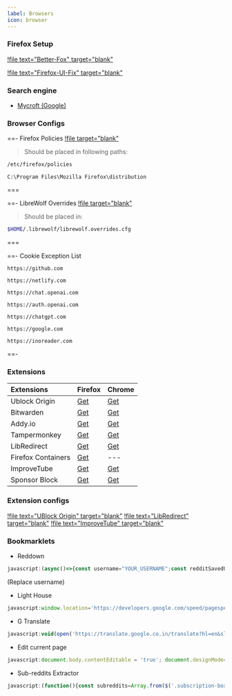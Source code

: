 ```yaml
---
label: Browsers
icon: browser
---
```


### Firefox Setup

[!file text="Better-Fox" target="blank"](https://github.com/yokoffing/Betterfox/blob/main/user.js)

[!file text="Firefox-UI-Fix" target="blank"](https://github.com/black7375/Firefox-UI-Fix/releases/latest)

### Search engine 
- [Mycroft (Google)](https://mycroftproject.com/install.html?id=118251&basename=anti-google&icontype=ico&name=G)

### Browser Configs

==-  Firefox Policies
[!file target="blank"](https://raw.githubusercontent.com/fynks/configs/main/browsers/policies.json)

> Should be placed in following paths:
> 
```bash
/etc/firefox/policies
```

```pwsh
C:\Program Files\Mozilla Firefox\distribution
```
===

==- LibreWolf Overrides
[!file target="blank"](https://raw.githubusercontent.com/fynks/configs/main/browsers/librewolf.overrides.cfg)

> Should be placed in:

```bash
$HOME/.librewolf/librewolf.overrides.cfg
```
===

==- Cookie Exception List

```uri
https://github.com
```

```uri
https://netlify.com
```

```uri
https://chat.openai.com
```

```uri
https://auth.openai.com
```

```uri
https://chatgpt.com
```

```uri
https://google.com
```

```uri
https://inoreader.com
```
==-

### Extensions

| **Extensions**     | **Firefox**                                                                       | **Chrome**                                                                                                  |
| :----------------- | :-------------------------------------------------------------------------------- | :---------------------------------------------------------------------------------------------------------- |
| Ublock Origin      | [Get](https://addons.mozilla.org/en-GB/firefox/addon/ublock-origin/)              | [Get](https://chrome.google.com/webstore/detail/ublock-origin/cjpalhdlnbpafiamejdnhcphjbkeiagm)             |
| Bitwarden          | [Get](https://addons.mozilla.org/en-US/firefox/addon/bitwarden-password-manager/) | [Get](https://chrome.google.com/webstore/detail/bitwarden-free-password-m/nngceckbapebfimnlniiiahkandclblb) |
| Addy.io            | [Get](https://addons.mozilla.org/en-US/firefox/addon/addy_io/)                    | [Get](https://chrome.google.com/webstore/detail/addyio-anonymous-email-fo/iadbdpnoknmbdeolbapdackdcogdmjpe) |
| Tampermonkey       | [Get](https://addons.mozilla.org/en-US/firefox/addon/tampermonkey/)               | [Get](https://chrome.google.com/webstore/detail/tampermonkey/dhdgffkkebhmkfjojejmpbldmpobfkfo)              |
| LibRedirect        | [Get](https://addons.mozilla.org/firefox/addon/libredirect/)                      | [Get](https://libredirect.github.io/download_chromium.html)                                   |
| Firefox Containers | [Get](https://addons.mozilla.org/en-US/firefox/addon/multi-account-containers/)   | ---                                                                                                         |
| ImproveTube     | [Get](https://addons.mozilla.org/en-US/firefox/addon/youtube-addon/)               | [Get](https://chromewebstore.google.com/detail/improve-youtube-%F0%9F%8E%A7-for-yo/bnomihfieiccainjcjblhegjgglakjdd)                           |
| Sponsor Block      | [Get](https://addons.mozilla.org/en-US/firefox/addon/sponsorblock/)               | [Get](https://chrome.google.com/webstore/detail/mnjggcdmjocbbbhaepdhchncahnbgone)                           |

### Extension configs

[!file text="UBlock Origin" target="blank"](https://raw.githubusercontent.com/fynks/configs/main/browsers/u_block_origin_configs.txt)
[!file text="LibRedirect" target="blank"](https://raw.githubusercontent.com/fynks/configs/main/browsers/libredirect.json)
[!file text="ImproveTube" target="blank"](https://raw.githubusercontent.com/fynks/configs/main/browsers/improvedtube.json)

### Bookmarklets
- Reddown
```js
javascript:(async()=>{const username="YOUR_USERNAME";const redditSavedUrl=`https://www.reddit.com/user/${username}/saved.json`;try{const savedPosts=await fetchAllSavedPosts(redditSavedUrl);renderTable(savedPosts)}catch(error){showNotification("Error fetching or rendering saved posts. Please try again.");console.error("Error fetching or rendering saved posts:",error)}async function fetchData(url,timeout=5000){const controller=new AbortController();const id=setTimeout(()=>controller.abort(),timeout);const response=await fetch(url,{signal:controller.signal});clearTimeout(id);if(!response.ok){throw new Error(`Failed to fetch ${url}: ${response.status} ${response.statusText}`)}return response.json()}async function fetchAllSavedPosts(url){const posts=[];let after=null;do{const fetchUrl=after?`${url}?after=${after}`:url;console.log(`Fetching URL: ${fetchUrl}`);const response=await fetchData(fetchUrl);const extractedPosts=extractPosts(response);posts.push(...extractedPosts);after=response.data.after}while(after);return posts}function extractPosts(data){return data.data.children.filter(item=>item.kind==="t3").map(item=>({title:item.data.title,permalink:`https://www.reddit.com${item.data.permalink}`,subreddit:item.data.subreddit,thumbnail:item.data.thumbnail}))}function renderTable(posts){const table=createTable(posts);const exportButton=createExportButton(posts);const searchInput=createSearchInput(table);const subredditFilter=createSubredditFilter(table,posts);displayTable(table,searchInput,exportButton,subredditFilter)}function createTable(posts){const table=document.createElement("table");table.classList.add("reddit-posts-table");table.setAttribute("role","table");const thead=document.createElement("thead");const headerRow=document.createElement("tr");headerRow.setAttribute("role","row");headerRow.appendChild(createCell("th","Title"));headerRow.appendChild(createCell("th","Subreddit"));headerRow.appendChild(createCell("th","Thumbnail"));headerRow.appendChild(createCell("th","Actions"));thead.appendChild(headerRow);table.appendChild(thead);const tbody=document.createElement("tbody");posts.forEach(post=>{const row=document.createElement("tr");row.setAttribute("role","row");row.appendChild(createCell("td",post.title));row.appendChild(createCell("td",post.subreddit));row.appendChild(createThumbnailCell(post.thumbnail));const actionsCell=document.createElement("td");actionsCell.appendChild(createLink("Post",post.permalink,"_blank","post-link"));actionsCell.appendChild(document.createTextNode(" | "));actionsCell.appendChild(createLink("Download",getDownloadUrl(post.permalink),"_blank","download-link"));row.appendChild(actionsCell);tbody.appendChild(row)});table.appendChild(tbody);return table}function createCell(type,textContent){const cell=document.createElement(type);cell.textContent=textContent;cell.setAttribute("role",type==="th"?"columnheader":"cell");return cell}function createThumbnailCell(thumbnailUrl){const cell=document.createElement("td");const img=document.createElement("img");img.src=thumbnailUrl==="default"||thumbnailUrl==="self"||thumbnailUrl===""?"https://via.placeholder.com/50":thumbnailUrl;img.alt="Thumbnail";img.style.width="50px";img.style.height="50px";cell.appendChild(img);return cell}function createLink(text,href,target,className){const link=document.createElement("a");link.textContent=text;link.href=href;link.target=target;link.classList.add(className);return link}function createSearchInput(table){const searchInput=document.createElement("input");searchInput.type="text";searchInput.placeholder="Search by title";searchInput.classList.add("search-input");searchInput.setAttribute("aria-label","Search by title");searchInput.addEventListener("input",()=>{const searchTerm=searchInput.value.toLowerCase();table.querySelectorAll("tbody tr").forEach(row=>{const title=row.querySelector("td:first-child").textContent.toLowerCase();row.style.display=title.includes(searchTerm)?"":"none"})});return searchInput}function createSubredditFilter(table,posts){const subredditFilter=document.createElement("select");subredditFilter.classList.add("subreddit-filter");const allOption=document.createElement("option");allOption.value="";allOption.textContent="All Subreddits";subredditFilter.appendChild(allOption);[...new Set(posts.map(post=>post.subreddit))].forEach(subreddit=>{const option=document.createElement("option");option.value=subreddit;option.textContent=subreddit;subredditFilter.appendChild(option)});subredditFilter.addEventListener("change",()=>{const selectedSubreddit=subredditFilter.value;table.querySelectorAll("tbody tr").forEach(row=>{const subreddit=row.querySelector("td:nth-child(2)").textContent;row.style.display=!selectedSubreddit||subreddit===selectedSubreddit?"":"none"})});return subredditFilter}function createExportButton(posts){const exportButton=document.createElement("button");exportButton.textContent="Export";exportButton.classList.add("export-button");exportButton.addEventListener("click",()=>exportToTxt(posts));return exportButton}function displayTable(table,searchInput,exportButton,subredditFilter){const tableContainer=document.createElement("div");tableContainer.classList.add("reddit-table-container");tableContainer.appendChild(searchInput);tableContainer.appendChild(subredditFilter);tableContainer.appendChild(table);tableContainer.appendChild(exportButton);let newTab=window.open("");if(!newTab||newTab.closed||typeof newTab.closed==='undefined'){showNotification("Please allow popups for this website.")}else{newTab.document.body.innerHTML="";newTab.document.body.appendChild(tableContainer);const style=newTab.document.createElement("style");style.textContent=`body{font-family:Arial,sans-serif;padding:20px;background-color:#f9f9f9;color:#333}.reddit-table-container{max-width:800px;margin:0 auto;border:1px solid #ccc;padding:20px;background-color:#fff;box-shadow:0 4px 8px rgba(0,0,0,0.1);border-radius:8px;display:flex;flex-direction:column;gap:15px}.reddit-posts-table{width:100%;border-collapse:collapse;margin-top:10px}.reddit-posts-table th,.reddit-posts-table td{border:1px solid #ddd;padding:12px;text-align:left}.reddit-posts-table th{background-color:#f2f2f2}.search-input,.subreddit-filter{width:100%;padding:10px;margin-bottom:15px;border:1px solid #ccc;border-radius:4px;box-sizing:border-box;background-color:#fff;color:#333}.subreddit-filter option{background-color:#fff;color:#333}.post-link,.download-link{margin-right:5px;color:#0079d3;text-decoration:none}.post-link:hover,.download-link:hover{text-decoration:underline}.export-button{padding:10px 15px;border:none;border-radius:4px;background-color:#0079d3;color:#fff;cursor:pointer;font-size:14px}.export-button:hover{background-color:#005ea2}`;newTab.document.head.appendChild(style)}}function getDownloadUrl(permalink){const urlWithoutDomain=permalink.replace("https://www.reddit.com","");return`https://rapidsave.com${urlWithoutDomain}`}function exportToTxt(posts){const urls=posts.map(post=>getDownloadUrl(post.permalink)).join("\n");const blob=new Blob([urls],{type:"text/plain"});const url=URL.createObjectURL(blob);const a=document.createElement("a");a.href=url;a.download="reddit_saved_urls.txt";a.click();URL.revokeObjectURL(url)}function showNotification(message){const notification=document.createElement("div");notification.classList.add("notification");notification.textContent=message;document.body.appendChild(notification);setTimeout(()=>notification.remove(),3000)}})();
```
(Replace username)

- Light House
``` js
javascript:window.location='https://developers.google.com/speed/pagespeed/insights/?url='+encodeURI(window.location);
```
- G Translate
``` js
javascript:void(open('https://translate.google.co.in/translate?hl=en&sl=auto&tl=en&u='+location.href));
```
- Edit current page
```js
javascript:document.body.contentEditable = 'true'; document.designMode='on'; void 0
```
- Sub-reddits Extractor
```js
javascript:(function(){const subreddits=Array.from($('.subscription-box li a.title')).map(link=>link.textContent).join('\n');const textarea=document.createElement('textarea');textarea.value=subreddits;document.body.replaceWith(textarea);})();
```